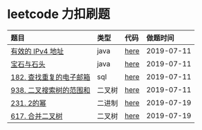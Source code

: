 # leetcode  力扣刷题

|题目|类型|代码|做题时间|     
|:---|:---|:---|:---|    
|[有效的 IPv4 地址](./note/simple/DefangIPaddr.md)|java|[here](./leetcode-item/src/main/java/simple/DefangIPaddr.java)|2019-07-11|   
|[宝石与石头](./note/simple/NumJewelsInStones.md)|java|[here](./leetcode-item/src/main/java/simple/NumJewelsInStones.java)|2019-07-11|   
|[182. 查找重复的电子邮箱](./note/simple/DuplicateEmails.md)|sql|[here](./note/simple/DuplicateEmails.md)|2019-07-11|    
|[938. 二叉搜索树的范围和](./note/simple/RangeSumBST.md)|二叉树|[here](./leetcode-item/src/main/java/simple/RangeSumBST.java)|2019-07-11|   
|[231. 2的幂](./note/simple/IsPowerOfTwo.md)|二进制|[here](./leetcode-item/src/main/java/simple/IsPowerOfTwo.java)|2019-07-19|   
|[617. 合并二叉树](./note/simple/MergeTrees.md)|二叉树|[here](./leetcode-item/src/main/java/simple/MergeTrees.java)|2019-07-19|   
